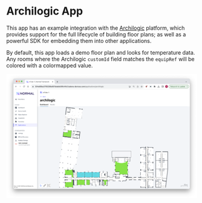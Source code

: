 # Archilogic App

This app has an example integration with the [Archilogic](https://www.archilogic.com/) platform, which provides support for the full lifecycle of building floor plans; as well as a powerful SDK for embedding them into other applications.

By default, this app loads a demo floor plan and looks for temperature data.  Any rooms where the Archilogic `customId` field matches the `equipRef` will be colored with a colormapped value.

![colormap demo](static/demo.png)

